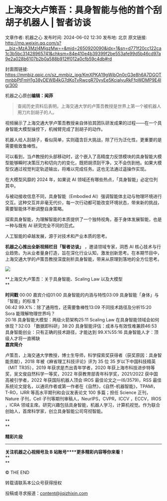 # 上海交大卢策吾：具身智能与他的首个刮胡子机器人 | 智者访谈

文章作者: 机器之心
发布时间: 2024-06-02 12:30
发布地: 北京
原文链接: http://mp.weixin.qq.com/s?__biz=MzA3MzI4MjgzMw==&mid=2650920090&idx=1&sn=d771f20cc122ca1c3b5bc31428965741&chksm=84e410e4b39399f2be553afe99d5b46cd97a9e2a028b6107b2b0a588b912ff012a0cfb59c4db#rd

封面图链接: https://mmbiz.qpic.cn/sz_mmbiz_jpg/KmXPKA19gWibOn0cG3e8h6A7DGOTmnbbPtFmH1g38yDEWB4kG7dKoTvRwcgR70yvEe5KcialyuRkFfpWDMP9E4Ig/300

机器之心原创**编辑：闻菲**

> 查阅历史资料后表明，上海交通大学的卢策吾教授是世界上第一个被机器人用刀片刮胡子的人。

  

  

视频展示了上海交通大学卢策吾教授亲自体验其团队研发成果的过程——在一个具身智能大模型操控下，机械臂完成了刮胡子的动作。

  

机器人给人刮胡子，看似简单，实则蕴含巨大挑战，除了行为泛化性，更重要的是需要极致鲁棒性。

  

可以看到，当卢教授的头部移动时，这个嵌入了高精度力反馈模块的具身智能大模型能够瞬时决策压力和切向力的变化，既把胡须刮干净，又不会伤到他。如果大模型仅通过视觉判定轨迹输出，将难以完成任务。这也无法通过遥操作实现。

  

在大模型风靡的 2024 年，如果说 AI 领域还有哪些热点，「具身智能」必定位列其中。

  

与被动接收信息不同，具身智能（Embodied
AI）强调智能体主动与物理环境进行交互。这种交互并非毫无代价，每一次行动都可能改变环境状态，带来新的挑战，需要智能体不断调整自身策略。

  

探索具身智能，为理解智能的本质提供了一个独特视角，基于身体发展智能，也是一种与既有 AI 研究完全不同的范式。

  

人工智能的卓越发展，源于对技术和产业本质的思考。

  

**机器之心推出全新视频栏目「智者访谈」** ，邀请领域专家，洞悉 AI
核心技术与行业趋势。为从业者量身打造，旨在深化行业认知，激发创新思考。在本期节目中，上海交通大学的卢策吾教授深度剖析具身智能，带来从原理到落地的全方位思考。

  

![](https://mmbiz.qpic.cn/sz_mmbiz_png/KmXPKA19gWibuCIoTHDH5WUebxlB125HvEVqe8ao3EaBCH7NlDRza4AN9p7Fqzd85ykCX6zMl5vHuuxX6BGl7BQ/640?wx_fmt=png&from=appmsg)

  

**上海交大卢策吾：关于具身智能、Scaling Law 以及大模型  
**

  

**时间戳** 00:00 嘉宾介绍01:00 具身智能的内涵与特性03:09 具身智能「身体」与「智能」的标准？  
06:42 99.X%：除了通用性，还需要鲁棒性13:09 不同技术路径及分析15:20 Sora 能理解物理世界吗？  
20:18 具身智能大模型：两级火箭架构25:11 Scaling Law 在具身智能领域会如何体现？32:03 「数据即科研」38:20
具身智能评估：成本与有效性难兼顾46:53 具身智能创业：只有正确的技术路径，才能达到 99.X%55:16 具身智能人才：顶级人才将一直稀缺  
**嘉宾简介**  

  

卢策吾，上海交通大学教授，博士生导师，科学探索奖获得者（获奖原因：具身智能贡献），2018 年被《麻省理工科技评论》评为 35 位 35
岁以下中国科技精英（MIT TR35），2019 年获求是杰出青年学者，2020 年获上海市科技进步特等奖，吴文俊自然科学一等奖，2022
年获教育部青年科学奖，2021/2022 获中国高被引学者，2022 年获国际机器人顶会 IROS 最佳论文之一(6/3579)，RSS
最佳系统论文提名，以通讯作者或第一作者在《自然》，《自然-机器智能》，TPAMI，T-RO，IJRR 等高水平期刊和会议发表论文 100 多篇；担任
Science 正刊，Nature 子刊，Cell 子刊等期刊审稿人，NeurIPS，CVPR，ICCV ，ECCV，IROS ，ICRA
领域主席。研究兴趣包括具身智能，机器人学习，计算机视觉。作为联合创始人，首席科学家，创立具身智能公司穹彻智能。

**  
**

**精彩片段**  

* * *

  
**关注机器之心视频号及 B 站账号****更多精彩内容等你来看！**  
**  
**

© THE END

转载请联系本公众号获得授权

投稿或寻求报道：content@jiqizhixin.com

